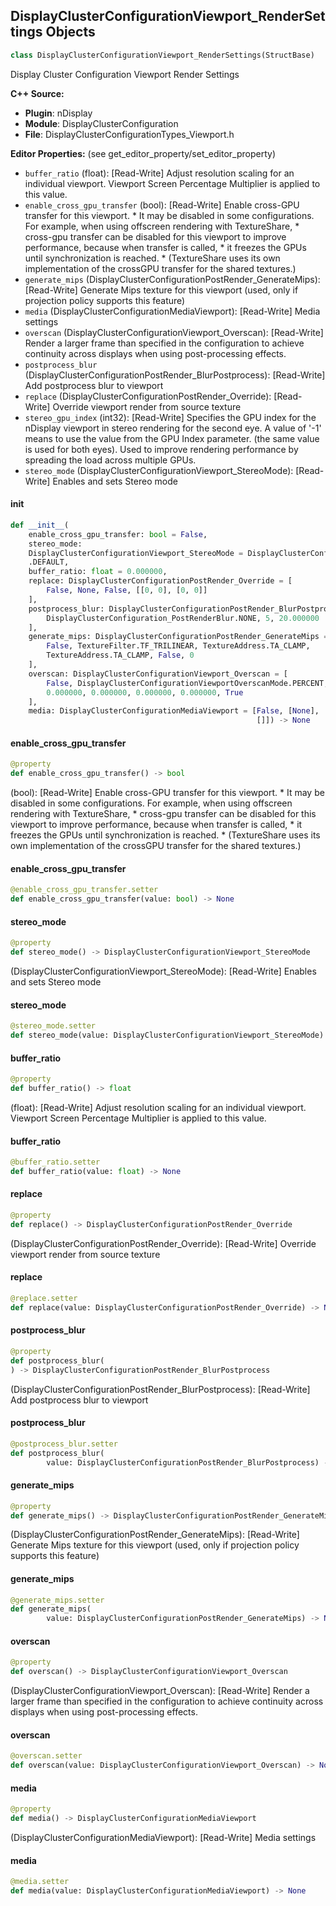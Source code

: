 ## DisplayClusterConfigurationViewport_RenderSettings Objects

```python
class DisplayClusterConfigurationViewport_RenderSettings(StructBase)
```

Display Cluster Configuration Viewport Render Settings

**C++ Source:**

- **Plugin**: nDisplay
- **Module**: DisplayClusterConfiguration
- **File**: DisplayClusterConfigurationTypes_Viewport.h

**Editor Properties:** (see get_editor_property/set_editor_property)

- ``buffer_ratio`` (float):  [Read-Write] Adjust resolution scaling for an individual viewport.  Viewport Screen Percentage Multiplier is applied to this value.
- ``enable_cross_gpu_transfer`` (bool):  [Read-Write] Enable cross-GPU transfer for this viewport.
         * It may be disabled in some configurations. For example, when using offscreen rendering with TextureShare,
         * cross-gpu transfer can be disabled for this viewport to improve performance, because when transfer is called,
         * it freezes the GPUs until synchronization is reached.
         * (TextureShare uses its own implementation of the crossGPU transfer for the shared textures.)
- ``generate_mips`` (DisplayClusterConfigurationPostRender_GenerateMips):  [Read-Write] Generate Mips texture for this viewport (used, only if projection policy supports this feature)
- ``media`` (DisplayClusterConfigurationMediaViewport):  [Read-Write] Media settings
- ``overscan`` (DisplayClusterConfigurationViewport_Overscan):  [Read-Write] Render a larger frame than specified in the configuration to achieve continuity across displays when using post-processing effects.
- ``postprocess_blur`` (DisplayClusterConfigurationPostRender_BlurPostprocess):  [Read-Write] Add postprocess blur to viewport
- ``replace`` (DisplayClusterConfigurationPostRender_Override):  [Read-Write] Override viewport render from source texture
- ``stereo_gpu_index`` (int32):  [Read-Write] Specifies the GPU index for the nDisplay viewport in stereo rendering for the second eye.
  A value of '-1' means to use the value from the GPU Index parameter. (the same value is used for both eyes).
  Used to improve rendering performance by spreading the load across multiple GPUs.
- ``stereo_mode`` (DisplayClusterConfigurationViewport_StereoMode):  [Read-Write] Enables and sets Stereo mode

<a id="unreal.DisplayClusterConfigurationViewport_RenderSettings.__init__"></a>

#### __init__

```python
def __init__(
    enable_cross_gpu_transfer: bool = False,
    stereo_mode:
    DisplayClusterConfigurationViewport_StereoMode = DisplayClusterConfigurationViewport_StereoMode
    .DEFAULT,
    buffer_ratio: float = 0.000000,
    replace: DisplayClusterConfigurationPostRender_Override = [
        False, None, False, [[0, 0], [0, 0]]
    ],
    postprocess_blur: DisplayClusterConfigurationPostRender_BlurPostprocess = [
        DisplayClusterConfiguration_PostRenderBlur.NONE, 5, 20.000000
    ],
    generate_mips: DisplayClusterConfigurationPostRender_GenerateMips = [
        False, TextureFilter.TF_TRILINEAR, TextureAddress.TA_CLAMP,
        TextureAddress.TA_CLAMP, False, 0
    ],
    overscan: DisplayClusterConfigurationViewport_Overscan = [
        False, DisplayClusterConfigurationViewportOverscanMode.PERCENT,
        0.000000, 0.000000, 0.000000, 0.000000, True
    ],
    media: DisplayClusterConfigurationMediaViewport = [False, [None],
                                                       []]) -> None
```

<a id="unreal.DisplayClusterConfigurationViewport_RenderSettings.enable_cross_gpu_transfer"></a>

#### enable_cross_gpu_transfer

```python
@property
def enable_cross_gpu_transfer() -> bool
```

(bool):  [Read-Write] Enable cross-GPU transfer for this viewport.
       * It may be disabled in some configurations. For example, when using offscreen rendering with TextureShare,
       * cross-gpu transfer can be disabled for this viewport to improve performance, because when transfer is called,
       * it freezes the GPUs until synchronization is reached.
       * (TextureShare uses its own implementation of the crossGPU transfer for the shared textures.)

<a id="unreal.DisplayClusterConfigurationViewport_RenderSettings.enable_cross_gpu_transfer"></a>

#### enable_cross_gpu_transfer

```python
@enable_cross_gpu_transfer.setter
def enable_cross_gpu_transfer(value: bool) -> None
```

<a id="unreal.DisplayClusterConfigurationViewport_RenderSettings.stereo_mode"></a>

#### stereo_mode

```python
@property
def stereo_mode() -> DisplayClusterConfigurationViewport_StereoMode
```

(DisplayClusterConfigurationViewport_StereoMode):  [Read-Write] Enables and sets Stereo mode

<a id="unreal.DisplayClusterConfigurationViewport_RenderSettings.stereo_mode"></a>

#### stereo_mode

```python
@stereo_mode.setter
def stereo_mode(value: DisplayClusterConfigurationViewport_StereoMode) -> None
```

<a id="unreal.DisplayClusterConfigurationViewport_RenderSettings.buffer_ratio"></a>

#### buffer_ratio

```python
@property
def buffer_ratio() -> float
```

(float):  [Read-Write] Adjust resolution scaling for an individual viewport.  Viewport Screen Percentage Multiplier is applied to this value.

<a id="unreal.DisplayClusterConfigurationViewport_RenderSettings.buffer_ratio"></a>

#### buffer_ratio

```python
@buffer_ratio.setter
def buffer_ratio(value: float) -> None
```

<a id="unreal.DisplayClusterConfigurationViewport_RenderSettings.replace"></a>

#### replace

```python
@property
def replace() -> DisplayClusterConfigurationPostRender_Override
```

(DisplayClusterConfigurationPostRender_Override):  [Read-Write] Override viewport render from source texture

<a id="unreal.DisplayClusterConfigurationViewport_RenderSettings.replace"></a>

#### replace

```python
@replace.setter
def replace(value: DisplayClusterConfigurationPostRender_Override) -> None
```

<a id="unreal.DisplayClusterConfigurationViewport_RenderSettings.postprocess_blur"></a>

#### postprocess_blur

```python
@property
def postprocess_blur(
) -> DisplayClusterConfigurationPostRender_BlurPostprocess
```

(DisplayClusterConfigurationPostRender_BlurPostprocess):  [Read-Write] Add postprocess blur to viewport

<a id="unreal.DisplayClusterConfigurationViewport_RenderSettings.postprocess_blur"></a>

#### postprocess_blur

```python
@postprocess_blur.setter
def postprocess_blur(
        value: DisplayClusterConfigurationPostRender_BlurPostprocess) -> None
```

<a id="unreal.DisplayClusterConfigurationViewport_RenderSettings.generate_mips"></a>

#### generate_mips

```python
@property
def generate_mips() -> DisplayClusterConfigurationPostRender_GenerateMips
```

(DisplayClusterConfigurationPostRender_GenerateMips):  [Read-Write] Generate Mips texture for this viewport (used, only if projection policy supports this feature)

<a id="unreal.DisplayClusterConfigurationViewport_RenderSettings.generate_mips"></a>

#### generate_mips

```python
@generate_mips.setter
def generate_mips(
        value: DisplayClusterConfigurationPostRender_GenerateMips) -> None
```

<a id="unreal.DisplayClusterConfigurationViewport_RenderSettings.overscan"></a>

#### overscan

```python
@property
def overscan() -> DisplayClusterConfigurationViewport_Overscan
```

(DisplayClusterConfigurationViewport_Overscan):  [Read-Write] Render a larger frame than specified in the configuration to achieve continuity across displays when using post-processing effects.

<a id="unreal.DisplayClusterConfigurationViewport_RenderSettings.overscan"></a>

#### overscan

```python
@overscan.setter
def overscan(value: DisplayClusterConfigurationViewport_Overscan) -> None
```

<a id="unreal.DisplayClusterConfigurationViewport_RenderSettings.media"></a>

#### media

```python
@property
def media() -> DisplayClusterConfigurationMediaViewport
```

(DisplayClusterConfigurationMediaViewport):  [Read-Write] Media settings

<a id="unreal.DisplayClusterConfigurationViewport_RenderSettings.media"></a>

#### media

```python
@media.setter
def media(value: DisplayClusterConfigurationMediaViewport) -> None
```

<a id="unreal.DisplayClusterConfigurationViewport_Overscan"></a>
